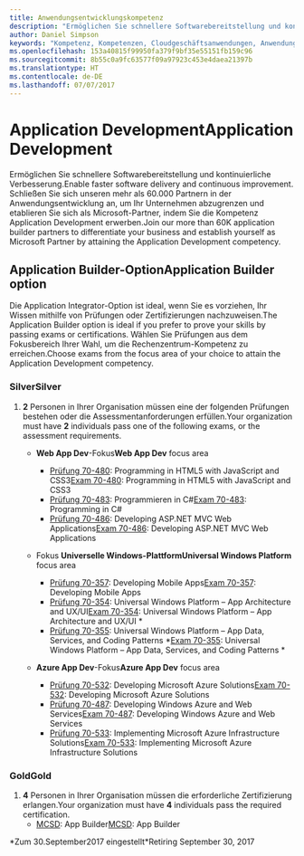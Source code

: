 ```yaml
---
title: Anwendungsentwicklungskompetenz
description: "Ermöglichen Sie schnellere Softwarebereitstellung und kontinuierliche Verbesserung. Schließen Sie sich unseren mehr als 60.000 Partnern in der Anwendungsentwicklung an, um Ihr Unternehmen abzugrenzen und etablieren Sie sich als Microsoft-Partner, indem Sie die Kompetenz Application Development erwerben."
author: Daniel Simpson
keywords: "Kompetenz, Kompetenzen, Cloudgeschäftsanwendungen, Anwendungsentwicklung"
ms.openlocfilehash: 153a40815f99950fa379f9bf35e55151fb159c96
ms.sourcegitcommit: 8b55c0a9fc63577f09a97923c453e4daea21397b
ms.translationtype: HT
ms.contentlocale: de-DE
ms.lasthandoff: 07/07/2017
---
```

# <a name="application-development"></a><span data-ttu-id="49a69-105">Application Development</span><span class="sxs-lookup"><span data-stu-id="49a69-105">Application Development</span></span> 

<span data-ttu-id="49a69-106">Ermöglichen Sie schnellere Softwarebereitstellung und kontinuierliche Verbesserung.</span><span class="sxs-lookup"><span data-stu-id="49a69-106">Enable faster software delivery and continuous improvement.</span></span> <span data-ttu-id="49a69-107">Schließen Sie sich unseren mehr als 60.000 Partnern in der Anwendungsentwicklung an, um Ihr Unternehmen abzugrenzen und etablieren Sie sich als Microsoft-Partner, indem Sie die Kompetenz Application Development erwerben.</span><span class="sxs-lookup"><span data-stu-id="49a69-107">Join our more than 60K application builder partners to differentiate your business and establish yourself as Microsoft Partner by attaining the Application Development competency.</span></span>

## <a name="application-builder-option"></a><span data-ttu-id="49a69-108">Application Builder-Option</span><span class="sxs-lookup"><span data-stu-id="49a69-108">Application Builder option</span></span>
<span data-ttu-id="49a69-109">Die Application Integrator-Option ist ideal, wenn Sie es vorziehen, Ihr Wissen mithilfe von Prüfungen oder Zertifizierungen nachzuweisen.</span><span class="sxs-lookup"><span data-stu-id="49a69-109">The Application Builder option is ideal if you prefer to prove your skills by passing exams or certifications.</span></span>  <span data-ttu-id="49a69-110">Wählen Sie Prüfungen aus dem Fokusbereich Ihrer Wahl, um die Rechenzentrum-Kompetenz zu erreichen.</span><span class="sxs-lookup"><span data-stu-id="49a69-110">Choose exams from the focus area of your choice to attain the Application Development competency.</span></span>


### <a name="silver"></a><span data-ttu-id="49a69-111">Silver</span><span class="sxs-lookup"><span data-stu-id="49a69-111">Silver</span></span>
1. <span data-ttu-id="49a69-112">**2** Personen in Ihrer Organisation müssen eine der folgenden Prüfungen bestehen oder die Assessmentanforderungen erfüllen.</span><span class="sxs-lookup"><span data-stu-id="49a69-112">Your organization must have **2** individuals pass one of the following exams, or the assessment requirements.</span></span>

    - <span data-ttu-id="49a69-113">**Web App Dev**-Fokus</span><span class="sxs-lookup"><span data-stu-id="49a69-113">**Web App Dev** focus area</span></span>
        - <span data-ttu-id="49a69-114">[Prüfung 70-480](https://www.microsoft.com/en-us/learning/exam-70-480.aspx): Programming in HTML5 with JavaScript and CSS3</span><span class="sxs-lookup"><span data-stu-id="49a69-114">[Exam 70-480](https://www.microsoft.com/en-us/learning/exam-70-480.aspx): Programming in HTML5 with JavaScript and CSS3</span></span>  
        - <span data-ttu-id="49a69-115">[Prüfung 70-483](https://www.microsoft.com/en-us/learning/exam-70-483.aspx): Programmieren in C#</span><span class="sxs-lookup"><span data-stu-id="49a69-115">[Exam 70-483](https://www.microsoft.com/en-us/learning/exam-70-483.aspx): Programming in C#</span></span> 
        - <span data-ttu-id="49a69-116">[Prüfung 70-486](https://www.microsoft.com/en-us/learning/exam-70-486.aspx): Developing ASP.NET MVC Web Applications</span><span class="sxs-lookup"><span data-stu-id="49a69-116">[Exam 70-486](https://www.microsoft.com/en-us/learning/exam-70-486.aspx): Developing ASP.NET MVC Web Applications</span></span>  

    - <span data-ttu-id="49a69-117">Fokus **Universelle Windows-Plattform**</span><span class="sxs-lookup"><span data-stu-id="49a69-117">**Universal Windows Platform** focus area</span></span>
        - <span data-ttu-id="49a69-118">[Prüfung 70-357](https://www.microsoft.com/en-us/learning/exam-70-357.aspx): Developing Mobile Apps</span><span class="sxs-lookup"><span data-stu-id="49a69-118">[Exam 70-357](https://www.microsoft.com/en-us/learning/exam-70-357.aspx): Developing Mobile Apps</span></span> 
        - <span data-ttu-id="49a69-119">[Prüfung 70-354](https://www.microsoft.com/en-us/learning/exam-70-354.aspx): Universal Windows Platform – App Architecture and UX/UI</span><span class="sxs-lookup"><span data-stu-id="49a69-119">[Exam 70-354](https://www.microsoft.com/en-us/learning/exam-70-354.aspx): Universal Windows Platform – App Architecture and UX/UI \*</span></span>  
        - <span data-ttu-id="49a69-120">[Prüfung 70-355](https://www.microsoft.com/en-us/learning/exam-70-355.aspx): Universal Windows Platform – App Data, Services, and Coding Patterns \*</span><span class="sxs-lookup"><span data-stu-id="49a69-120">[Exam 70-355](https://www.microsoft.com/en-us/learning/exam-70-355.aspx): Universal Windows Platform – App Data, Services, and Coding Patterns \*</span></span>  

    - <span data-ttu-id="49a69-121">**Azure App Dev**-Fokus</span><span class="sxs-lookup"><span data-stu-id="49a69-121">**Azure App Dev** focus area</span></span>
        - <span data-ttu-id="49a69-122">[Prüfung 70-532](https://www.microsoft.com/en-us/learning/exam-70-532.aspx): Developing Microsoft Azure Solutions</span><span class="sxs-lookup"><span data-stu-id="49a69-122">[Exam 70-532](https://www.microsoft.com/en-us/learning/exam-70-532.aspx): Developing Microsoft Azure Solutions</span></span> 
        - <span data-ttu-id="49a69-123">[Prüfung 70-487](https://www.microsoft.com/en-us/learning/exam-70-487.aspx): Developing Windows Azure and Web Services</span><span class="sxs-lookup"><span data-stu-id="49a69-123">[Exam 70-487](https://www.microsoft.com/en-us/learning/exam-70-487.aspx): Developing Windows Azure and Web Services</span></span>
        - <span data-ttu-id="49a69-124">[Prüfung 70-533](https://www.microsoft.com/en-us/learning/exam-70-533.aspx): Implementing Microsoft Azure Infrastructure Solutions</span><span class="sxs-lookup"><span data-stu-id="49a69-124">[Exam 70-533](https://www.microsoft.com/en-us/learning/exam-70-533.aspx): Implementing Microsoft Azure Infrastructure Solutions</span></span>   


### <a name="gold"></a><span data-ttu-id="49a69-125">Gold</span><span class="sxs-lookup"><span data-stu-id="49a69-125">Gold</span></span>
1. <span data-ttu-id="49a69-126">**4** Personen in Ihrer Organisation müssen die erforderliche Zertifizierung erlangen.</span><span class="sxs-lookup"><span data-stu-id="49a69-126">Your organization must have **4** individuals pass the required certification.</span></span>
    - <span data-ttu-id="49a69-127">[MCSD](https://www.microsoft.com/en-us/learning/mcsd-app-builder-certification.aspx): App Builder</span><span class="sxs-lookup"><span data-stu-id="49a69-127">[MCSD](https://www.microsoft.com/en-us/learning/mcsd-app-builder-certification.aspx): App Builder</span></span> 

<span data-ttu-id="49a69-128">\*Zum 30.September2017 eingestellt</span><span class="sxs-lookup"><span data-stu-id="49a69-128">\*Retiring September 30, 2017</span></span>

